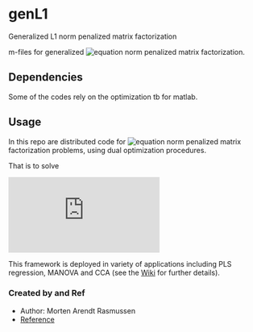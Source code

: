 # genL1
Generalized L1 norm penalized matrix factorization

m-files for generalized ![equation](http://bit.ly/2nYTtKF) norm penalized matrix factorization. 

## Dependencies ##
Some of the codes rely on the optimization tb for matlab. 

## Usage ##

In this repo are distributed code for ![equation](http://bit.ly/2nYTtKF) norm penalized matrix factorization problems, using dual optimization procedures. 

That is to solve 

![equation](http://www.sciweavers.org/tex2img.php?eq=min%28%5C%7C%5Cmathbf%7BX%7D%20-%20%5Cmathbf%7BA%7D%5Cmathbf%7BB%7D%5ET%7C_2%20%2B%20%5Csum%5Ek_i%5Clambda_%7Bi%3D1%7D%5C%7C%5Cmathbf%7BD%7D%20%5Cmathbf%7BB%7D_i%7C_1%29&bc=White&fc=Black&im=jpg&fs=12&ff=arev&edit=0)

This framework is deployed in variety of applications including PLS regression, MANOVA and CCA (see the [Wiki](https://bitbucket.org/modelscat/genl1/wiki/Home) for further details). 


### Created by and Ref ###

* Author: Morten Arendt Rasmussen 
* [Reference](http://onlinelibrary.wiley.com/doi/10.1002/cem.2855/full)
